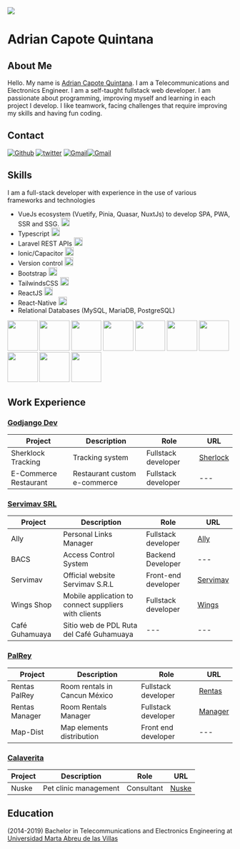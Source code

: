 <img src="https://www.servimav.com/assets/images/adricq.jpg" style="max-width:20rem; min-width: 10rem"></td>
   

		
# Adrian Capote Quintana
## About Me

Hello. My name is [Adrian Capote Quintana](https://github.com/AdriCQ/). I am a Telecommunications and Electronics Engineer. I am a self-taught fullstack web developer. I am passionate about programming, improving myself and learning in each project I develop. I like teamwork, facing challenges that require improving my skills and having fun coding.

## Contact

[<img alt="Github" src="https://img.shields.io/badge/GitHub-%2312100E.svg?&style=for-the-badge&logo=Github&logoColor=white" />](https://github.com/AdriCQ) [<img alt="twitter" src="https://img.shields.io/badge/twitter-%231DA1F2.svg?&style=for-the-badge&logo=twitter&logoColor=white" />](https://twitter.com/AdriCQ95) [<img alt="Gmail" src="https://img.shields.io/badge/Gmail-D14836?style=for-the-badge&logo=gmail&logoColor=white" />](mailto:adriancapote95@gmail.com)[<img alt="Gmail" src="https://img.shields.io/badge/Telegram-%231DA1F2.svg?style=for-the-badge&logo=telegram&logoColor=white" />](https://t.me/AdriCQ)


## Skills

I am a full-stack developer with experience in the use of various frameworks and technologies

- VueJs ecosystem (Vuetify, Pinia, Quasar, NuxtJs) to develop SPA, PWA, SSR and SSG. <img alt="vue" style="height:1.2rem" src="https://img.shields.io/static/v1?label=&message=Excelent&color=<>" />
- Typescript <img alt="vue" style="height:1.2rem" src="https://img.shields.io/static/v1?label=&message=Excelent&color=<>" />
- Laravel REST APIs <img alt="Laravel" style="height:1.2rem" src="https://img.shields.io/static/v1?label=&message=Very Good&color=" />
- Ionic/Capacitor <img alt="ionic" style="height:1.2rem" src="https://img.shields.io/static/v1?label=&message=Good&color=green" />
- Version control <img alt="git" style="height:1.2rem" src="https://img.shields.io/static/v1?label=&message=Good&color=green" />
- Bootstrap <img alt="Bootstrap" style="height:1.2rem" src="https://img.shields.io/static/v1?label=&message=Good&color=green" />
- TailwindsCSS <img alt="Bootstrap" style="height:1.2rem" src="https://img.shields.io/static/v1?label=&message=Good&color=green" />
- ReactJS  <img alt="react" style="height:1.2rem" src="https://img.shields.io/static/v1?label=&message=Normal&color=yellow" />
- React-Native  <img alt="react" style="height:1.2rem" src="https://img.shields.io/static/v1?label=&message=Learning&color=yellow" />
- Relational Databases (MySQL, MariaDB, PostgreSQL)

<p>
  <img src="https://www.vectorlogo.zone/logos/vuejs/vuejs-icon.svg" width="67.5px" />
  <img src="https://www.vectorlogo.zone/logos/laravel/laravel-icon.svg" width="67.5px" />
  <img src="https://www.vectorlogo.zone/logos/nuxtjs/nuxtjs-icon.svg" width="67.5px" />
  <img src="https://www.vectorlogo.zone/logos/git-scm/git-scm-icon.svg" width="67.5px" />
  <img src="https://www.vectorlogo.zone/logos/getbootstrap/getbootstrap-icon.svg" width="67.5px" />
  <img src="https://www.vectorlogo.zone/logos/tailwindcss/tailwindcss-icon.svg" width="67.5px" />
  <img src="https://www.vectorlogo.zone/logos/mysql/mysql-official.svg" width="67.5px" />
  <img src="https://www.vectorlogo.zone/logos/php/php-icon.svg" width="67.5px" />
  <img src="https://www.vectorlogo.zone/logos/javascript/javascript-icon.svg" width="67.5px" />
  <img src="https://www.vectorlogo.zone/logos/typescriptlang/typescriptlang-icon.svg" width="67.5px" />
</p>


## Work Experience

### [Godjango Dev](https://www.godjango.dev/)

Project | Description | Role | URL 
-------------- | ----------------- | -------------------- | -------------- 
Sherklock Tracking  | Tracking system | Fullstack developer | [Sherlock](https://godjango.servimav.com)
E-Commerce Restaurant | Restaurant custom e-commerce | Fullstack developer | ---

### [Servimav SRL](https://www.servimav.com)
Project | Description | Role | URL 
-------------- | ----------------- | -------------------- | -------------- 
Ally | Personal Links Manager | Fullstack developer | [Ally](https://ally.servimav.com)
BACS | Access Control System | Backend Developer |  ---
Servimav | Official website Servimav S.R.L | Front-end developer | [Servimav](https://www.servimav.com)
Wings Shop | Mobile application to connect suppliers with clients | Fullstack developer | [Wings](https://wings.servimav.com)
Café Guhamuaya | Sitio web de PDL Ruta del Café Guhamuaya |  --- |  ---

### [PalRey](https://mis-rentas.palrey.com)
Project | Description | Role | URL 
-------------- | ----------------- | -------------------- | --------------
Rentas PalRey | Room rentals in Cancun México | Fullstack developer | [Rentas](https://rentas.palrey.com)
Rentas Manager | Room Rentals Manager | Fullstack developer | [Manager](https://mis-rentas.palrey.com)
Map-Dist | Map elements distribution | Front end developer | ---

### [Calaverita](https://calaverita.tech)
Project | Description | Role | URL 
-------------- | ----------------- | -------------------- | --------------
Nuske | Pet clinic management | Consultant | [Nuske](https://nuske.terio.xyz)

## Education

(2014-2019) Bachelor in Telecommunications and Electronics Engineering at [Universidad Marta Abreu de las Villas](https://uclv.cu)
